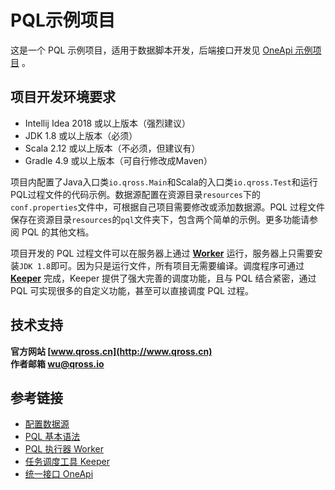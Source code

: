 # PQL示例项目

这是一个 PQL 示例项目，适用于数据脚本开发，后端接口开发见 [OneApi 示例项目](http://www.qross.cn/oneapi/quick) 。

## 项目开发环境要求

* Intellij Idea 2018 或以上版本（强烈建议）
* JDK 1.8 或以上版本（必须）
* Scala 2.12 或以上版本（不必须，但建议有）
* Gradle 4.9 或以上版本（可自行修改成Maven）

项目内配置了Java入口类`io.qross.Main`和Scala的入口类`io.qross.Test`和运行PQL过程文件的代码示例。数据源配置在资源目录`resources`下的`conf.properties`文件中，可根据自己项目需要修改或添加数据源。PQL 过程文件保存在资源目录`resources`的`pql`文件夹下，包含两个简单的示例。更多功能请参阅 PQL 的其他文档。

项目开发的 PQL 过程文件可以在服务器上通过 **[Worker](http://www.qross.cn/worker/overview)** 运行，服务器上只需要安装`JDK 1.8`即可。因为只是运行文件，所有项目无需要编译。调度程序可通过 **[Keeper](http://www.qross.cn/keeper/overview)** 完成，Keeper 提供了强大完善的调度功能，且与 PQL 结合紧密，通过 PQL 可实现很多的自定义功能，甚至可以直接调度 PQL 过程。

## 技术支持

**官方网站 [www.qross.cn](http://www.qross.cn)**  
**作者邮箱 [wu@qross.io](mailto:wu@qross.io)**

## 参考链接

* [配置数据源](http://www.qross.cn/pql/properties)
* [PQL 基本语法](http://www.qross.cn/pql/basic)
* [PQL 执行器 Worker](http://www.qross.cn/worker/overview)
* [任务调度工具 Keeper](http://www.qross.cn/keeper/overview)
* [统一接口 OneApi](http://www.qross.cn/oneapi/overview)
